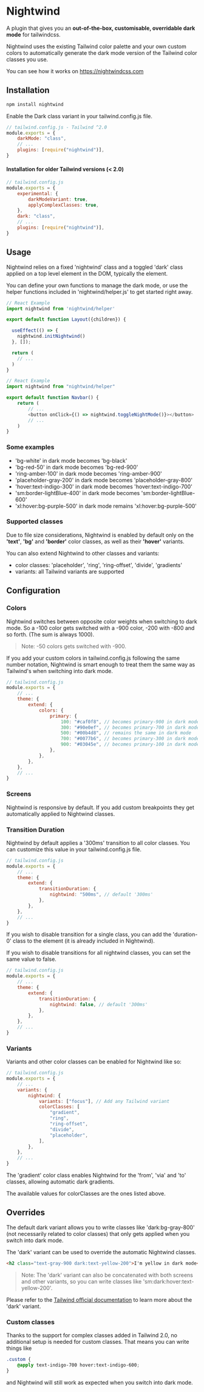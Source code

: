 # Nightwind

A plugin that gives you an **out-of-the-box, customisable, overridable dark mode** for tailwindcss.

Nightwind uses the existing Tailwind color palette and your own custom colors to automatically generate the dark mode version of the Tailwind color classes you use.

You can see how it works on https://nightwindcss.com

## Installation

```sh
npm install nightwind
```

Enable the Dark class variant in your tailwind.config.js file.

```js
// tailwind.config.js - Tailwind ^2.0
module.exports = {
	darkMode: "class",
	// ...
	plugins: [require("nightwind")],
}
```

#### Installation for older Tailwind versions (< 2.0)

```js
// tailwind.config.js
module.exports = {
	experimental: {
		darkModeVariant: true,
		applyComplexClasses: true,
	},
	dark: "class",
	// ...
	plugins: [require("nightwind")],
}
```

## Usage

Nightwind relies on a fixed 'nightwind' class and a toggled 'dark' class applied on a top level element in the DOM, typically the <html> element.

You can define your own functions to manage the dark mode, or use the helper functions included in 'nightwind/helper.js' to get started right away.

```js
// React Example
import nightwind from 'nightwind/helper'

export default function Layout({children}) {

  useEffect(() => {
    nightwind.initNightwind()
  }, []);

  return (
    // ...
  )
}
```

```js
// React Example
import nightwind from "nightwind/helper"

export default function Navbar() {
	return (
		// ...
		<button onClick={() => nightwind.toggleNightMode()}></button>
		// ...
	)
}
```

### Some examples

-   'bg-white' in dark mode becomes 'bg-black'
-   'bg-red-50' in dark mode becomes 'bg-red-900'
-   'ring-amber-100' in dark mode becomes 'ring-amber-900'
-   'placeholder-gray-200' in dark mode becomes 'placeholder-gray-800'
-   'hover:text-indigo-300' in dark mode becomes 'hover:text-indigo-700'
-   'sm:border-lightBlue-400' in dark mode becomes 'sm:border-lightBlue-600'
-   'xl:hover:bg-purple-500' in dark mode remains 'xl:hover:bg-purple-500'

### Supported classes

Due to file size considerations, Nightwind is enabled by default only on the **'text'**, **'bg'** and **'border'** color classes, as well as their **'hover'** variants.

You can also extend Nightwind to other classes and variants:

-   color classes: 'placeholder', 'ring', 'ring-offset', 'divide', 'gradients'
-   variants: all Tailwind variants are supported

## Configuration

### Colors

Nightwind switches between opposite color weights when switching to dark mode. So a -100 color gets switched with a -900 color, -200 with -800 and so forth. (The sum is always 1000).

> Note: -50 colors gets switched with -900.

If you add your custom colors in tailwind.config.js following the same number notation, Nightwind is smart enough to treat them the same way as Tailwind's when switching into dark mode.

```js
// tailwind.config.js
module.exports = {
	// ...
	theme: {
		extend: {
			colors: {
				primary: {
					100: "#caf0f8", // becomes primary-900 in dark mode
					300: "#90e0ef", // becomes primary-700 in dark mode
					500: "#00b4d8", // remains the same in dark mode
					700: "#0077b6", // becomes primary-300 in dark mode
					900: "#03045e", // becomes primary-100 in dark mode
				},
			},
		},
	},
	// ...
}
```

### Screens

Nightwind is responsive by default. If you add custom breakpoints they get automatically applied to Nightwind classes.

### Transition Duration

Nightwind by default applies a '300ms' transition to all color classes. You can customize this value in your tailwind.config.js file.

```js
// tailwind.config.js
module.exports = {
	// ...
	theme: {
		extend: {
			transitionDuration: {
				nightwind: "500ms", // default '300ms'
			},
		},
	},
	// ...
}
```

If you wish to disable transition for a single class, you can add the 'duration-0' class to the element (it is already included in Nightwind).

If you wish to disable transitions for all nightwind classes, you can set the same value to false.

```js
// tailwind.config.js
module.exports = {
	// ...
	theme: {
		extend: {
			transitionDuration: {
				nightwind: false, // default '300ms'
			},
		},
	},
	// ...
}
```

### Variants

Variants and other color classes can be enabled for Nightwind like so:

```js
// tailwind.config.js
module.exports = {
	// ...
	variants: {
		nightwind: {
			variants: ["focus"], // Add any Tailwind variant
			colorClasses: [
				"gradient",
				"ring",
				"ring-offset",
				"divide",
				"placeholder",
			],
		},
	},
	// ...
}
```

The 'gradient' color class enables Nightwind for the 'from', 'via' and 'to' classes, allowing automatic dark gradients.

The available values for colorClasses are the ones listed above.

## Overrides

The default dark variant allows you to write classes like 'dark:bg-gray-800' (not necessarily related to color classes) that only gets applied when you switch into dark mode.

The 'dark' variant can be used to override the automatic Nightwind classes.

```html
<h2 class="text-gray-900 dark:text-yellow-200">I'm yellow in dark mode</h2>
```

> Note: The 'dark' variant can also be concatenated with both screens and other variants, so you can write classes like 'sm:dark:hover:text-yellow-200'.

Please refer to the [Tailwind official documentation](https://tailwindcss.com/docs/dark-mode) to learn more about the 'dark' variant.

### Custom classes

Thanks to the support for complex classes added in Tailwind 2.0, no additional setup is needed for custom classes. That means you can write things like

```css
.custom {
	@apply text-indigo-700 hover:text-indigo-600;
}
```

and Nightwind will still work as expected when you switch into dark mode.
